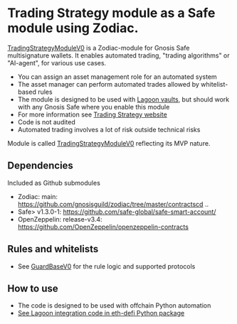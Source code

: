 # Trading Strategy module as a Safe module using Zodiac.

[TradingStrategyModuleV0](./src/TradingStrategyModuleV0.sol) is a Zodiac-module for Gnosis Safe multisignature wallets.
It enables automated trading, "trading algorithms" or "AI-agent", for various use cases.

- You can assign an asset management role for an automated system 
- The asset manager can perform automated trades allowed by whitelist-based rules
- The module is designed to be used with [Lagoon vaults](https://tradingstrategy.ai/glossary/lagoon),
  but should work with any Gnosis Safe where you enable this module
- For more information see [Trading Strategy website](https://tradingstrategy.ai)
- Code is not audited
- Automated trading involves a lot of risk outside technical risks

Module is called [TradingStrategyModuleV0](./src/TradingStrategyModuleV0.sol) reflecting its MVP nature.

## Dependencies

Included as Github submodules

- Zodiac: main: https://github.com/gnosisguild/zodiac/tree/master/contractscd ..
- Safe> v1.3.0-1: https://github.com/safe-global/safe-smart-account/
- OpenZeppelin: release-v3.4: https://github.com/OpenZeppelin/openzeppelin-contracts

## Rules and whitelists

- See [GuardBaseV0](../guard/src/GuardV0Base.sol) for the rule logic and supported protocols

## How to use

- The code is designed to be used with offchain Python automation
- [See Lagoon integration code in eth-defi Python package](https://web3-ethereum-defi.readthedocs.io/api/lagoon/index.html)

